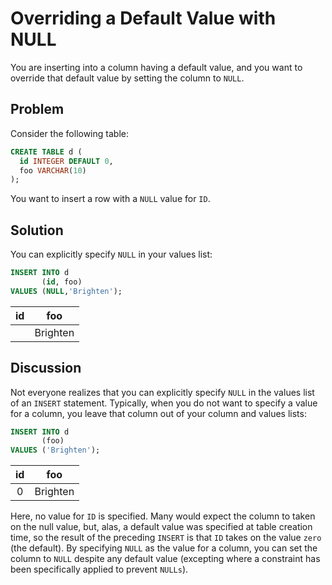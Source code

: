 # Overriding a Default Value with NULL

You are inserting into a column having a default value, and you want to override that default value by setting the column to `NULL`.

## Problem

Consider the following table:

```SQL
CREATE TABLE d (
  id INTEGER DEFAULT 0,
  foo VARCHAR(10)
);
```
You want to insert a row with a `NULL` value for `ID`.

## Solution

You can explicitly specify `NULL` in your values list:

```SQL
INSERT INTO d
       (id, foo)
VALUES (NULL,'Brighten');
```

|id|foo|
|:--:|:--:|
||Brighten|

## Discussion

Not everyone realizes that you can explicitly specify `NULL` in the values list of an `INSERT` statement. Typically, when you do not want to specify a value for a column, you leave that column out of your column and values lists:

```SQL
INSERT INTO d
       (foo)
VALUES ('Brighten');
```

|id|foo|
|:--:|:--:|
|0|Brighten|

Here, no value for `ID` is specified. Many would expect the column to taken on the null value, but, alas, a default value was specified at table creation time, so the result of the preceding `INSERT` is that `ID` takes on the value `zero` (the default). By specifying `NULL` as the value for a column, you can set the column to `NULL` despite any default value (excepting where a constraint has been specifically applied to prevent `NULLs`).
